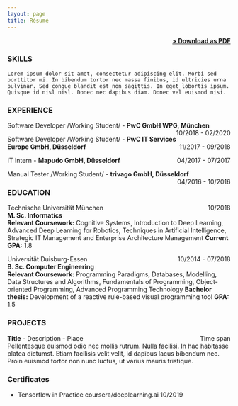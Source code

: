 ```yaml
---
layout: page
title: Résumé
---
```


<span style="float: right; "><a href="{{ '/assets/resume.pdf' | prepend: site.baseurl }}"><strong>> Download as PDF</strong></a> </span>
<br>

### SKILLS
``` Lorem ipsum dolor sit amet, consectetur adipiscing elit. Morbi sed porttitor mi. In bibendum tortor nec massa finibus, id ultricies urna pulvinar. Sed congue blandit est non sagittis. In eget lobortis ipsum. Quisque id nisl nisl. Donec nec dapibus diam. Donec vel euismod nisi.  ```  

### EXPERIENCE

Software Developer /Working Student/ - **PwC GmbH WPG, München** <span style="float: right; ">10/2018 - 02/2020</span>  
 
Software Developer /Working Student/ - **PwC IT Services Europe GmbH, Düsseldorf** <span style="float: right; ">11/2017 - 09/2018</span>  

IT Intern - **Mapudo GmbH, Düsseldorf** <span style="float: right; ">04/2017 - 07/2017</span>  

Manual Tester /Working Student/ - **trivago GmbH, Düsseldorf** <span style="float: right; ">04/2016 - 10/2016</span>  

### EDUCATION

Technische Universität München <span style="float: right; ">10/2018</span>  
**M. Sc. Informatics**  
**Relevant Coursework:** Cognitive Systems, Introduction to Deep Learning, Advanced Deep Learning for Robotics, Techniques in Artificial Intelligence, Strategic IT Management and Enterprise Architecture Management
**Current GPA:** 1.8

Universität Duisburg-Essen <span style="float: right; ">10/2014 - 07/2018</span>  
**B. Sc. Computer Engineering**  
**Relevant Coursework:** Programming Paradigms, Databases, Modelling, Data Structures and Algorithms, Fundamentals of Programming, Object-oriented Programming,  Advanced Programming Technology
**Bachelor thesis:** Development of a reactive rule-based visual programming tool
**GPA:** 1.5

### PROJECTS
**Title** - Description - Place <span style="float: right; ">Time span</span>  
Pellentesque euismod odio nec mollis rutrum. Nulla facilisi. In hac habitasse platea dictumst. Etiam facilisis velit velit, id dapibus lacus bibendum nec. Proin euismod tortor non nunc luctus, ut varius mauris tristique.  

### Certificates

- Tensorflow in Practice coursera/deeplearning.ai 10/2019
